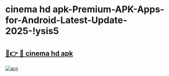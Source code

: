 # cinema hd apk-Premium-APK-Apps-for-Android-Latest-Update-2025-!ysis5

# <h2><a href="https://googleone.com">🔗👉 🔴 cinema hd apk</a></h2>

[![acn](https://github.com/user-attachments/assets/0f9c940e-d8b0-45ae-aac7-cd30a18b3e1c)](https://googleone.com)

